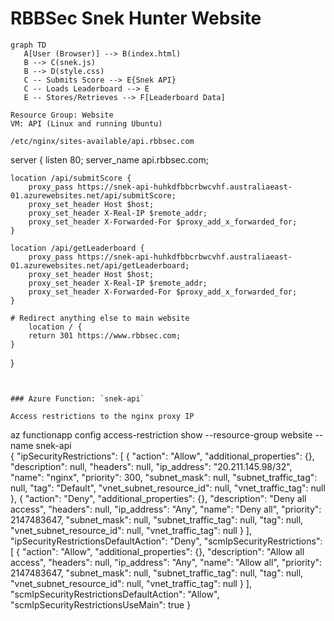 # RBBSec Snek Hunter Website

```mermaid
graph TD
   A[User (Browser)] --> B(index.html)
   B --> C(snek.js)
   B --> D(style.css)
   C -- Submits Score --> E{Snek API}
   C -- Loads Leaderboard --> E
   E -- Stores/Retrieves --> F[Leaderboard Data]

Resource Group: Website
VM: API (Linux and running Ubuntu)

/etc/nginx/sites-available/api.rbbsec.com

```
server {
    listen 80;
    server_name api.rbbsec.com;

    location /api/submitScore {
        proxy_pass https://snek-api-huhkdfbbcrbwcvhf.australiaeast-01.azurewebsites.net/api/submitScore;
        proxy_set_header Host $host;
        proxy_set_header X-Real-IP $remote_addr;
        proxy_set_header X-Forwarded-For $proxy_add_x_forwarded_for;
    }

    location /api/getLeaderboard {
        proxy_pass https://snek-api-huhkdfbbcrbwcvhf.australiaeast-01.azurewebsites.net/api/getLeaderboard;
        proxy_set_header Host $host;
        proxy_set_header X-Real-IP $remote_addr;
        proxy_set_header X-Forwarded-For $proxy_add_x_forwarded_for;
    }

    # Redirect anything else to main website
        location / {
        return 301 https://www.rbbsec.com;
    }
}
```


### Azure Function: `snek-api`

Access restrictions to the nginx proxy IP

```
az functionapp config access-restriction show --resource-group website  --name snek-api  
{
  "ipSecurityRestrictions": [
    {
      "action": "Allow",
      "additional_properties": {},
      "description": null,
      "headers": null,
      "ip_address": "20.211.145.98/32",
      "name": "nginx",
      "priority": 300,
      "subnet_mask": null,
      "subnet_traffic_tag": null,
      "tag": "Default",
      "vnet_subnet_resource_id": null,
      "vnet_traffic_tag": null
    },
    {
      "action": "Deny",
      "additional_properties": {},
      "description": "Deny all access",
      "headers": null,
      "ip_address": "Any",
      "name": "Deny all",
      "priority": 2147483647,
      "subnet_mask": null,
      "subnet_traffic_tag": null,
      "tag": null,
      "vnet_subnet_resource_id": null,
      "vnet_traffic_tag": null
    }
  ],
  "ipSecurityRestrictionsDefaultAction": "Deny",
  "scmIpSecurityRestrictions": [
    {
      "action": "Allow",
      "additional_properties": {},
      "description": "Allow all access",
      "headers": null,
      "ip_address": "Any",
      "name": "Allow all",
      "priority": 2147483647,
      "subnet_mask": null,
      "subnet_traffic_tag": null,
      "tag": null,
      "vnet_subnet_resource_id": null,
      "vnet_traffic_tag": null
    }
  ],
  "scmIpSecurityRestrictionsDefaultAction": "Allow",
  "scmIpSecurityRestrictionsUseMain": true
}
```